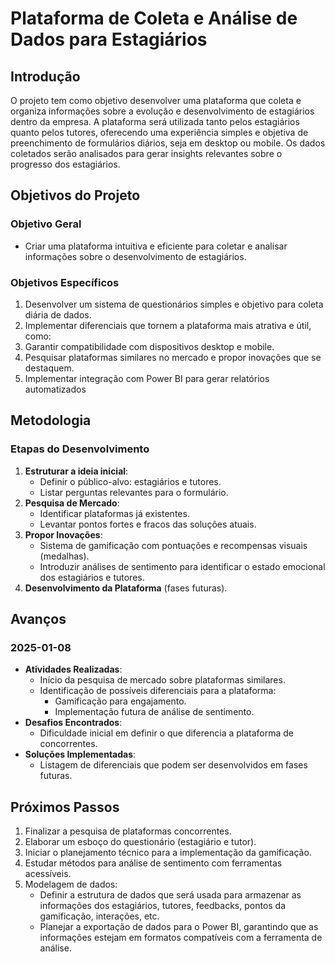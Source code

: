 # Plataforma de Coleta e Análise de Dados para Estagiários


## Introdução
O projeto tem como objetivo desenvolver uma plataforma que coleta e organiza informações sobre a evolução e desenvolvimento de estagiários 
dentro da empresa. A plataforma será utilizada tanto pelos estagiários quanto pelos tutores, oferecendo uma experiência simples e 
objetiva de preenchimento de formulários diários, seja em desktop ou mobile. Os dados coletados serão analisados para gerar insights 
relevantes sobre o progresso dos estagiários.

## Objetivos do Projeto

### Objetivo Geral
- Criar uma plataforma intuitiva e eficiente para coletar e analisar informações sobre o desenvolvimento de estagiários.

### Objetivos Específicos
1. Desenvolver um sistema de questionários simples e objetivo para coleta diária de dados.
2. Implementar diferenciais que tornem a plataforma mais atrativa e útil, como:
3. Garantir compatibilidade com dispositivos desktop e mobile.
4. Pesquisar plataformas similares no mercado e propor inovações que se destaquem.
5. Implementar integração com Power BI para gerar relatórios automatizados

## Metodologia

### Etapas do Desenvolvimento
1. **Estruturar a ideia inicial**:
   - Definir o público-alvo: estagiários e tutores.
   - Listar perguntas relevantes para o formulário.
2. **Pesquisa de Mercado**:
   - Identificar plataformas já existentes.
   - Levantar pontos fortes e fracos das soluções atuais.
3. **Propor Inovações**:
   - Sistema de gamificação com pontuações e recompensas visuais (medalhas).
   - Introduzir análises de sentimento para identificar o estado emocional dos estagiários e tutores.
4. **Desenvolvimento da Plataforma** (fases futuras).

## Avanços

### 2025-01-08
- **Atividades Realizadas**:
  - Início da pesquisa de mercado sobre plataformas similares.
  - Identificação de possíveis diferenciais para a plataforma:
    - Gamificação para engajamento.
    - Implementação futura de análise de sentimento.
- **Desafios Encontrados**:
  - Dificuldade inicial em definir o que diferencia a plataforma de concorrentes.
- **Soluções Implementadas**:
  - Listagem de diferenciais que podem ser desenvolvidos em fases futuras.

## Próximos Passos
1. Finalizar a pesquisa de plataformas concorrentes.
2. Elaborar um esboço do questionário (estagiário e tutor).
3. Iniciar o planejamento técnico para a implementação da gamificação.
4. Estudar métodos para análise de sentimento com ferramentas acessíveis.
5. Modelagem de dados:
   - Definir a estrutura de dados que será usada para armazenar as informações dos estagiários, tutores, feedbacks, pontos da gamificação, interações, etc.
   - Planejar a exportação de dados para o Power BI, garantindo que as informações estejam em formatos compatíveis com a ferramenta de análise.


```python

```
